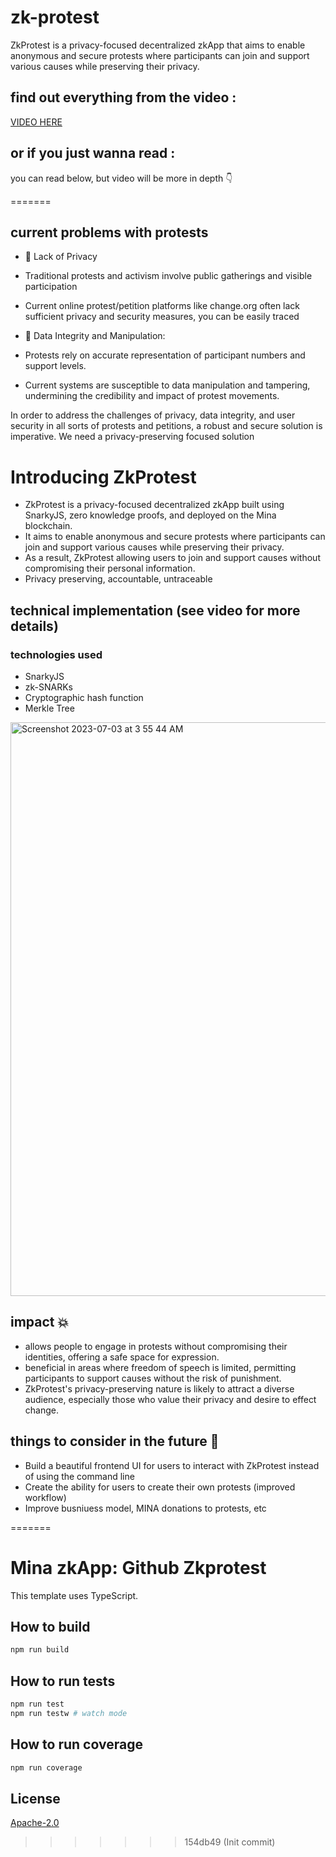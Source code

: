 # zk-protest
ZkProtest is a privacy-focused decentralized zkApp that aims to enable anonymous and secure protests where participants can join and support various causes while preserving their privacy.

## find out everything from the video : 
<a href="https://www.dropbox.com/s/c27w4r26hlg55ps/ZkProtest%20Explanation%20%2B%20Demo.mov?dl=0">VIDEO HERE</a>

## or if you just wanna read :

you can read below, but video will be more in depth 👇


=======


## current problems with protests
* 👀 Lack of Privacy
* Traditional protests and activism involve public gatherings and visible participation
* Current online protest/petition platforms like change.org often lack sufficient privacy and security measures, you can be easily traced

* 🔑 Data Integrity and Manipulation:
* Protests rely on accurate representation of participant numbers and support levels.
* Current systems are susceptible to data manipulation and tampering, undermining the credibility and impact of protest movements.

In order to address the challenges of privacy, data integrity, and user security in all sorts of protests and petitions, 
a robust and secure solution is imperative.  We need a privacy-preserving focused solution

# Introducing ZkProtest

* ZkProtest is a privacy-focused decentralized zkApp built using 
SnarkyJS, zero knowledge proofs, and deployed on the Mina blockchain.
* It aims to enable anonymous and secure protests where 
participants can join and support various causes while preserving their privacy.
* As a result, ZkProtest allowing users to join and support causes 
without compromising their personal information.
* Privacy preserving, accountable, untraceable

## technical implementation (see video for more details)
### technologies used 
* SnarkyJS
* zk-SNARKs
* Cryptographic hash function
* Merkle Tree

<img width="918" alt="Screenshot 2023-07-03 at 3 55 44 AM" src="https://github.com/RexanWONG/zk-protest/assets/96183717/7c98618e-da6e-4d89-b456-f7e35ea21f45">

## impact 💥
* allows people to engage in protests without compromising their identities, offering a safe space for expression.
* beneficial in areas where freedom of speech is limited, permitting participants to support causes without the risk of punishment.
* ZkProtest's privacy-preserving nature is likely to attract a diverse audience, especially those who value their privacy and desire to effect change.

## things to consider in the future 🤔
* Build a beautiful frontend UI for users to interact with ZkProtest instead of using the command line
* Create the ability for users to create their own protests (improved workflow)
* Improve busniuess model, MINA donations to protests, etc







=======
# Mina zkApp: Github Zkprotest

This template uses TypeScript.

## How to build

```sh
npm run build
```

## How to run tests

```sh
npm run test
npm run testw # watch mode
```

## How to run coverage

```sh
npm run coverage
```

## License

[Apache-2.0](LICENSE)
>>>>>>> 154db49 (Init commit)
